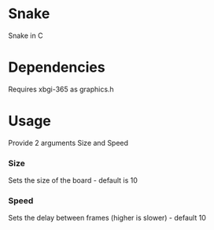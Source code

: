 # Snake
Snake in C
# Dependencies
Requires xbgi-365 as graphics.h
# Usage
Provide 2 arguments Size and Speed
### Size
Sets the size of the board - default is 10
### Speed
Sets the delay between frames (higher is slower) - default 10
